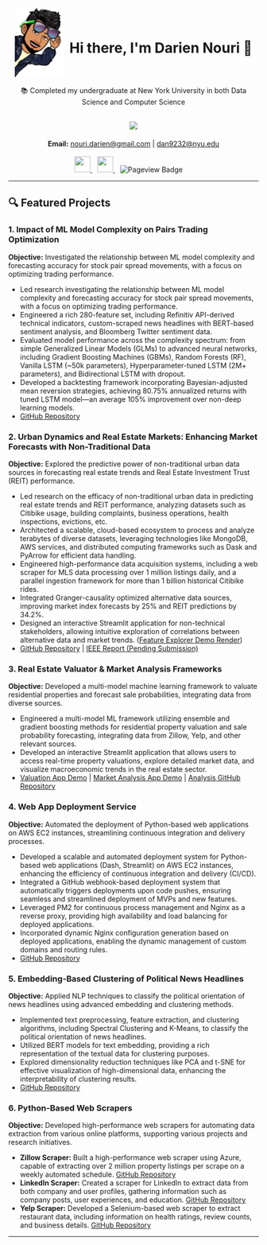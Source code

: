 


<div style="display: flex; align-items: center; justify-content: center;">
  <img src="profile_pic.png" width="100" style="margin-right: 10px;"/>
  <h1 style="margin: 10;"><strong>Hi there, I'm Darien Nouri 👋</strong></h1>
</div>

<br>

<div align="center">
    📚 Completed my undergraduate at New York University in both Data Science and Computer Science</strong>
</div>
</p>




<br>

<!-- <img src="https://readme-stats-contributions-ov7r.vercel.app/api?username=dariennouri&count_private=true&include_all_commits=true&theme=tokyonight&hide=prs,issues,contribs" alt="Darien's GitHub stats" width="400" style="margin-bottom: 10px;"/> -->
<div style="display: flex; flex-direction: column; align-items: center; justify-content: center;">
  <a href="http://www.github.com/DarienNouri">
    <img src="https://github-readme-streak-stats.herokuapp.com/?user=DarienNouri&theme=tokyonight" />
  </a>
</div>

<br>
<div align="center">
  <strong>Email:</strong> <a href="mailto:nouri.darien@gmail.com">nouri.darien@gmail.com</a> | <a href="mailto:dan9232@nyu.edu">dan9232@nyu.edu</a>
</div>

<br>

<div id="badges" align="center">
  <a href="https://www.linkedin.com/in/darien-nouri" target="_blank" rel="noreferrer" style="margin-right: 10px;">
    <picture>
      <source media="(prefers-color-scheme: dark)" srcset="https://raw.githubusercontent.com/danielcranney/readme-generator/main/public/icons/socials/linkedin-dark.svg" />
      <source media="(prefers-color-scheme: light)" srcset="https://raw.githubusercontent.com/danielcranney/readme-generator/main/public/icons/socials/linkedin.svg" />
      <img src="https://raw.githubusercontent.com/danielcranney/readme-generator/main/public/icons/socials/linkedin.svg" width="32" height="32" />
    </picture>
  </a>
  <a href="https://www.github.com/DarienNouri" target="_blank" rel="noreferrer" style="margin-right: 10px;">
    <picture>
      <source media="(prefers-color-scheme: dark)" srcset="https://raw.githubusercontent.com/danielcranney/readme-generator/main/public/icons/socials/github-dark.svg" />
      <source media="(prefers-color-scheme: light)" srcset="https://raw.githubusercontent.com/danielcranney/readme-generator/main/public/icons/socials/github.svg" />
      <img src="https://raw.githubusercontent.com/danielcranney/readme-generator/main/public/icons/socials/github.svg" width="32" height="32" />
    </picture>
  </a>
  <img src="https://komarev.com/ghpvc/?username=DarienNouri&style=for-the-badge&label=VIEWS" alt="Pageview Badge" style="margin-right: 20px;"/>
</div>

<hr>

## 🔍 Featured Projects

### 1. Impact of ML Model Complexity on Pairs Trading Optimization

**Objective:** Investigated the relationship between ML model complexity and forecasting accuracy for stock pair spread movements, with a focus on optimizing trading performance.

- Led research investigating the relationship between ML model complexity and forecasting accuracy for stock pair spread movements, with a focus on optimizing trading performance.
- Engineered a rich 280-feature set, including Refinitiv API-derived technical indicators, custom-scraped news headlines with BERT-based sentiment analysis, and Bloomberg Twitter sentiment data.
- Evaluated model performance across the complexity spectrum: from simple Generalized Linear Models (GLMs) to advanced neural networks, including Gradient Boosting Machines (GBMs), Random Forests (RF), Vanilla LSTM (~50k parameters), Hyperparameter-tuned LSTM (2M+ parameters), and Bidirectional LSTM with dropout.
- Developed a backtesting framework incorporating Bayesian-adjusted mean reversion strategies, achieving 80.75% annualized returns with tuned LSTM model—an average 105% improvement over non-deep learning models.
- [GitHub Repository](https://github.com/DarienNouri/Trading-Strategy-Project)

### 2. Urban Dynamics and Real Estate Markets: Enhancing Market Forecasts with Non-Traditional Data

**Objective:** Explored the predictive power of non-traditional urban data sources in forecasting real estate trends and Real Estate Investment Trust (REIT) performance.

- Led research on the efficacy of non-traditional urban data in predicting real estate trends and REIT performance, analyzing datasets such as Citibike usage, building complaints, business operations, health inspections, evictions, etc.
- Architected a scalable, cloud-based ecosystem to process and analyze terabytes of diverse datasets, leveraging technologies like MongoDB, AWS services, and distributed computing frameworks such as Dask and PyArrow for efficient data handling.
- Engineered high-performance data acquisition systems, including a web scraper for MLS data processing over 1 million listings daily, and a parallel ingestion framework for more than 1 billion historical Citibike rides.
- Integrated Granger-causality optimized alternative data sources, improving market index forecasts by 25% and REIT predictions by 34.2%.
- Designed an interactive Streamlit application for non-technical stakeholders, allowing intuitive exploration of correlations between alternative data and market trends. ([Feature Explorer Demo Render](https://darien-public-assets.s3.amazonaws.com/feature_exploration_streamlit_app_render.pdf))
- [GitHub Repository](https://github.com/DarienNouri/alt-data-real-estate-predictions) | [IEEE Report (Pending Submission)](https://darien-public-assets.s3.amazonaws.com/Propertize_IEEE_Conference_Final.pdf)

### 3. Real Estate Valuator & Market Analysis Frameworks

**Objective:** Developed a multi-model machine learning framework to valuate residential properties and forecast sale probabilities, integrating data from diverse sources.

- Engineered a multi-model ML framework utilizing ensemble and gradient boosting methods for residential property valuation and sale probability forecasting, integrating data from Zillow, Yelp, and other relevant sources.
- Developed an interactive Streamlit application that allows users to access real-time property valuations, explore detailed market data, and visualize macroeconomic trends in the real estate sector.
- [Valuation App Demo](https://demo.propertize.ai/) | [Market Analysis App Demo](https://propertytrends.darien.ai/) | [Analysis GitHub Repository](https://github.com/DarienNouri/Streamlit-RE-Analysis-Web-App)

### 4. Web App Deployment Service

**Objective:** Automated the deployment of Python-based web applications on AWS EC2 instances, streamlining continuous integration and delivery processes.

- Developed a scalable and automated deployment system for Python-based web applications (Dash, Streamlit) on AWS EC2 instances, enhancing the efficiency of continuous integration and delivery (CI/CD).
- Integrated a GitHub webhook-based deployment system that automatically triggers deployments upon code pushes, ensuring seamless and streamlined deployment of MVPs and new features.
- Leveraged PM2 for continuous process management and Nginx as a reverse proxy, providing high availability and load balancing for deployed applications.
- Incorporated dynamic Nginx configuration generation based on deployed applications, enabling the dynamic management of custom domains and routing rules.
- [GitHub Repository](https://github.com/DarienNouri/auto-ec2-webapp-deployment-service)

### 5. Embedding-Based Clustering of Political News Headlines

**Objective:** Applied NLP techniques to classify the political orientation of news headlines using advanced embedding and clustering methods.

- Implemented text preprocessing, feature extraction, and clustering algorithms, including Spectral Clustering and K-Means, to classify the political orientation of news headlines.
- Utilized BERT models for text embedding, providing a rich representation of the textual data for clustering purposes.
- Explored dimensionality reduction techniques like PCA and t-SNE for effective visualization of high-dimensional data, enhancing the interpretability of clustering results.
- [GitHub Repository](https://github.com/DarienNouri/NLP-Document-Classification)

### 6. Python-Based Web Scrapers

**Objective:** Developed high-performance web scrapers for automating data extraction from various online platforms, supporting various projects and research initiatives.

- **Zillow Scraper:** Built a high-performance web scraper using Azure, capable of extracting over 2 million property listings per scrape on a weekly automated schedule. [GitHub Repository](https://github.com/DarienNouri/Fast-Zillow-API-Scraper)
- **LinkedIn Scraper:** Created a scraper for LinkedIn to extract data from both company and user profiles, gathering information such as company posts, user experiences, and education. [GitHub Repository](https://github.com/DarienNouri/LinkedIn-Scraper/tree/main)
- **Yelp Scraper:** Developed a Selenium-based web scraper to extract restaurant data, including information on health ratings, review counts, and business details. [GitHub Repository](https://github.com/DarienNouri/Yelp-API)

---